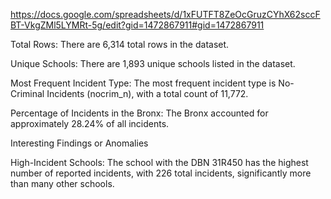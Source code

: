 https://docs.google.com/spreadsheets/d/1xFUTFT8ZeOcGruzCYhX62sccFBT-VkgZMl5LYMRt-5g/edit?gid=1472867911#gid=1472867911											
											
Total Rows: There are 6,314 total rows in the dataset.											
											
Unique Schools: There are 1,893 unique schools listed in the dataset.											
											
Most Frequent Incident Type: The most frequent incident type is No-Criminal Incidents (nocrim_n), with a total count of 11,772.											
											
Percentage of Incidents in the Bronx: The Bronx accounted for approximately 28.24% of all incidents.											
											
Interesting Findings or Anomalies											
											
High-Incident Schools: The school with the DBN 31R450 has the highest number of reported incidents, with 226 total incidents, significantly more than many other schools.											
											
